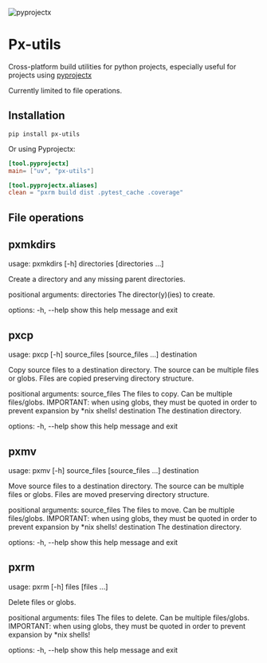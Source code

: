 ![pyprojectx](https://pyprojectx.github.io/assets/px.png)

# Px-utils

Cross-platform build utilities for python projects, especially useful for projects using [pyprojectx](https://pyprojectx.github.io/)

Currently limited to file operations.

## Installation

```
pip install px-utils
```

Or using Pyprojectx:

```toml
[tool.pyprojectx]
main= ["uv", "px-utils"]

[tool.pyprojectx.aliases]
clean = "pxrm build dist .pytest_cache .coverage"
```

## File operations

<!-- START-CLI -->
## pxmkdirs
usage: pxmkdirs [-h] directories [directories ...]

Create a directory and any missing parent directories.

positional arguments:
  directories  The director(y)(ies) to create.

options:
  -h, --help   show this help message and exit

## pxcp
usage: pxcp [-h] source_files [source_files ...] destination

Copy source files to a destination directory. The source can be multiple files
or globs. Files are copied preserving directory structure.

positional arguments:
  source_files  The files to copy. Can be multiple files/globs. IMPORTANT:
                when using globs, they must be quoted in order to prevent
                expansion by *nix shells!
  destination   The destination directory.

options:
  -h, --help    show this help message and exit

## pxmv
usage: pxmv [-h] source_files [source_files ...] destination

Move source files to a destination directory. The source can be multiple files
or globs. Files are moved preserving directory structure.

positional arguments:
  source_files  The files to move. Can be multiple files/globs. IMPORTANT:
                when using globs, they must be quoted in order to prevent
                expansion by *nix shells!
  destination   The destination directory.

options:
  -h, --help    show this help message and exit

## pxrm
usage: pxrm [-h] files [files ...]

Delete files or globs.

positional arguments:
  files       The files to delete. Can be multiple files/globs. IMPORTANT:
              when using globs, they must be quoted in order to prevent
              expansion by *nix shells!

options:
  -h, --help  show this help message and exit

<!-- END-CLI -->

